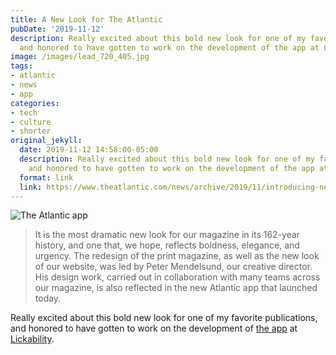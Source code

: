 ```yaml
---
title: A New Look for The Atlantic
pubDate: '2019-11-12'
description: Really excited about this bold new look for one of my favorite publications,
  and honored to have gotten to work on the development of the app at Lickability.
image: /images/lead_720_405.jpg
tags:
- atlantic
- news
- app
categories:
- tech
- culture
- shorter
original_jekyll:
  date: 2019-11-12 14:58:00-05:00
  description: Really excited about this bold new look for one of my favorite publications,
    and honored to have gotten to work on the development of the app at Lickability.
  format: link
  link: https://www.theatlantic.com/news/archive/2019/11/introducing-new-look-atlantic/601762/
---
```


![The Atlantic app](/images/lead_720_405.jpg)

> It is the most dramatic new look for our magazine in its 162-year history, and one that, we hope, reflects boldness, elegance, and urgency. The redesign of the print magazine, as well as the new look of our website, was led by Peter Mendelsund, our creative director. His design work, carried out in collaboration with many teams across our magazine, is also reflected in the new Atlantic app that launched today.

Really excited about this bold new look for one of my favorite publications, and honored to have gotten to work on the development of [the app](https://apps.apple.com/app/id397599894) at [Lickability](https://lickability.com).
